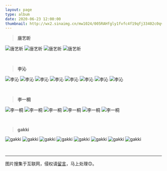 ```yaml
---
layout: page
type: album
date: 2020-06-23 12:00:00
thumbnail: http://wx2.sinaimg.cn/mw1024/005RAHfgly1fvfc4f19qfj33402c0qv9.jpg
---
```


> **唐艺昕**
<div class="justified-gallery">

![唐艺昕](http://wx1.sinaimg.cn/mw1024/63112839ly1g6k700zidlj21o0280u10.jpg)
![唐艺昕](http://wx1.sinaimg.cn/mw1024/63112839ly1fy0v3evcbcj22j91wgnpd.jpg)
![唐艺昕](http://wx3.sinaimg.cn/mw1024/63112839gy1g423osk4xcj22ox41eb2d.jpg)
![唐艺昕](http://wx4.sinaimg.cn/mw1024/63112839ly1g3g8gkkc15j21cc1sg7wh.jpg)
</div>

<br>

> **李沁**
<div class="justified-gallery">

![李沁](http://wx4.sinaimg.cn/mw1024/6bd3fcd9ly1g71m633wzrj21z41bfnpe.jpg)
![李沁](http://wx1.sinaimg.cn/mw1024/6bd3fcd9ly1g6ql4xxl9jj24802tc7wp.jpg)
![李沁](http://wx2.sinaimg.cn/mw1024/6bd3fcd9ly1g4hjtz2tmyj24ao2v4kjx.jpg)
![李沁](http://wx3.sinaimg.cn/mw1024/6bd3fcd9ly1g4gzkrwz5dj256o3ggu13.jpg)
![李沁](http://wx3.sinaimg.cn/mw1024/6bd3fcd9ly1g4948w6gsgj22ge1myqv7.jpg)
![李沁](http://wx3.sinaimg.cn/mw1024/6bd3fcd9ly1g3xfwe1cp0j22yo4g0hdv.jpg)
![李沁](http://wx4.sinaimg.cn/mw1024/6bd3fcd9ly1g2fz20p68yj22o04007wq.jpg)
![李沁](http://wx3.sinaimg.cn/mw1024/6bd3fcd9gy1g195uzvx2yj22nk3ghu0z.jpg)
</div>

<br>

> **李一桐**
<div class="justified-gallery">

![李一桐](http://wx1.sinaimg.cn/mw1024/005RAHfgly1fuzz17s2q3j32e43cku0x.jpg)
![李一桐](http://wx2.sinaimg.cn/mw1024/005RAHfgly1fukn4xojlbj31900u041a.jpg)
![李一桐](http://wx4.sinaimg.cn/mw1024/005RAHfgly1fu97fyqauoj30qo140tj2.jpg)
![李一桐](http://wx1.sinaimg.cn/mw1024/005RAHfgly1fu4qu4cxlgj31vw26hx6t.jpg)
![李一桐](http://wx4.sinaimg.cn/mw1024/005RAHfgly1fu0u5xhdhjj30qo0ziag2.jpg)
![李一桐](http://wx2.sinaimg.cn/mw1024/005RAHfgly1fswqofjpw5j30qo1bfalp.jpg)
</div>

<br>

> **gakki**
<div class="justified-gallery">

![gakki](http://wx2.sinaimg.cn/mw1024/70396e5agy1fdvgaon4b8j21hc0xcgoq.jpg)
![gakki](http://wx2.sinaimg.cn/mw1024/70396e5agy1fbusc6skpgj20rz0jzmzd.jpg)
![gakki](http://ww4.sinaimg.cn/mw1024/70396e5agw1fbsu9gzv8xj20hs0k1an1.jpg)
![gakki](http://ww3.sinaimg.cn/mw1024/70396e5agw1fbadnqe732j20ty13yb29.jpg)
![gakki](http://ww3.sinaimg.cn/large/70396e5agw1fbs9iqd9xeg20go0aj1ky.gif)
![gakki](http://wx3.sinaimg.cn/large/70396e5agy1fchocfe377g20go0b7b2c.gif)
![gakki](http://wx4.sinaimg.cn/large/70396e5aly1fkhtoza94cg20gf0b7kju.gif)
![gakki](http://wx4.sinaimg.cn/large/70396e5agy1fml9habgdcg20p00hd7wz.gif)
</div>

<br>

---
图片搜集于互联网，侵权请[留言](https://removeif.github.io/message/)，马上处理😊。
